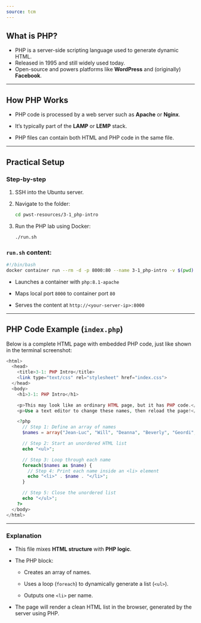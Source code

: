 ```yaml
---
source: tcm
---
```

## What is PHP?

- PHP is a server-side scripting language used to generate dynamic HTML.
- Released in 1995 and still widely used today.
- Open-source and powers platforms like **WordPress** and (originally) **Facebook**.

---

## How PHP Works

- PHP code is processed by a web server such as **Apache** or **Nginx**.
    
- It’s typically part of the **LAMP** or **LEMP** stack.
    
- PHP files can contain both HTML and PHP code in the same file.
    

---

## Practical Setup

### Step-by-step

1. SSH into the Ubuntu server.
    
2. Navigate to the folder:
    
    ```bash
    cd pwst-resources/3-1_php-intro
    ```
    
3. Run the PHP lab using Docker:
    
    ```bash
    ./run.sh
    ```
    

### `run.sh` content:

```bash
#!/bin/bash
docker container run --rm -d -p 8000:80 --name 3-1_php-intro -v $(pwd):/var/www/html php:8.1-apache
```

- Launches a container with `php:8.1-apache`
    
- Maps local port `8000` to container port `80`
    
- Serves the content at `http://<your-server-ip>:8000`
    

---

## PHP Code Example (`index.php`)

Below is a complete HTML page with embedded PHP code, just like shown in the terminal screenshot:

```php
<html>
  <head>
    <title>3-1: PHP Intro</title>
    <link type="text/css" rel="stylesheet" href="index.css">
  </head>
  <body>
    <h1>3-1: PHP Intro</h1>

    <p>This may look like an ordinary HTML page, but it has PHP code.</p>
    <p>Use a text editor to change these names, then reload the page!</p>

    <?php
      // Step 1: Define an array of names
      $names = array("Jean-Luc", "Will", "Deanna", "Beverly", "Geordi", "Data", "Worf");

      // Step 2: Start an unordered HTML list
      echo "<ul>";

      // Step 3: Loop through each name
      foreach($names as $name) {
        // Step 4: Print each name inside an <li> element
        echo "<li>" . $name . "</li>";
      }

      // Step 5: Close the unordered list
      echo "</ul>";
    ?>
  </body>
</html>
```

---

### Explanation

- This file mixes **HTML structure** with **PHP logic**.
    
- The PHP block:
    
    - Creates an array of names.
        
    - Uses a loop (`foreach`) to dynamically generate a list (`<ul>`).
        
    - Outputs one `<li>` per name.
        
- The page will render a clean HTML list in the browser, generated by the server using PHP.
